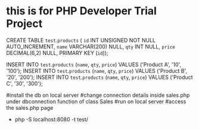 # this is for PHP Developer Trial Project

CREATE TABLE `test`.`products` (
  `id` INT UNSIGNED NOT NULL AUTO_INCREMENT,
  `name` VARCHAR(200) NULL,
  `qty` INT NULL,
  `price` DECIMAL(6,2) NULL,
  PRIMARY KEY (`id`));

INSERT INTO `test`.`products` (`name`, `qty`, `price`) VALUES ('Product A', '10', '100');
INSERT INTO `test`.`products` (`name`, `qty`, `price`) VALUES ('Product B', '20', '200');
INSERT INTO `test`.`products` (`name`, `qty`, `price`) VALUES ('Product C', '30', '300');

#install the db on local server
#change connection details inside sales.php under dbconnection function of class Sales
#run on local server
#access the sales.php page
- php -S localhost:8080 -t test/
